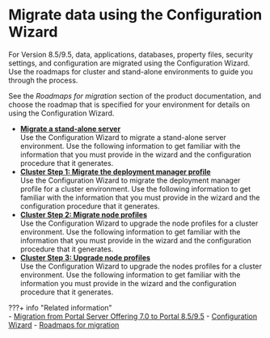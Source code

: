 # Migrate data using the Configuration Wizard

For Version 8.5/9.5, data, applications, databases, property files, security settings, and configuration are migrated using the Configuration Wizard. Use the roadmaps for cluster and stand-alone environments to guide you through the process.

See the *Roadmaps for migration* section of the product documentation, and choose the roadmap that is specified for your environment for details on using the Configuration Wizard.

-   **[Migrate a stand-alone server](cw_migrate_stand_alone.md)**  
Use the Configuration Wizard to migrate a stand-alone server environment. Use the following information to get familiar with the information that you must provide in the wizard and the configuration procedure that it generates.
-   **[Cluster Step 1: Migrate the deployment manager profile](cw_migrate_cluster_1.md)**  
Use the Configuration Wizard to migrate the deployment manager profile for a cluster environment. Use the following information to get familiar with the information that you must provide in the wizard and the configuration procedure that it generates.
-   **[Cluster Step 2: Migrate node profiles](cw_migrate_cluster_2.md)**  
Use the Configuration Wizard to upgrade the node profiles for a cluster environment. Use the following information to get familiar with the information that you must provide in the wizard and the configuration procedure that it generates.
-   **[Cluster Step 3: Upgrade node profiles](cw_migrate_cluster_3.md)**  
Use the Configuration Wizard to upgrade the nodes profiles for a cluster environment. Use the following information to get familiar with the information you must provide in the wizard and the configuration procedure that it generates.


???+ info "Related information"  
    -   [Migration from Portal Server Offering 7.0 to Portal 8.5/9.5](../../../../deploy_dx/manage/migrate/planning_migration/migration_consideration/mig_consider_7serveronly.md)
    -   [Configuration Wizard](../../portal_admin_tools/cfg_wizard/index.md)
    -   [Roadmaps for migration](../../../../deploy_dx/manage/migrate/planning_migration/rm_migration/index.md)

